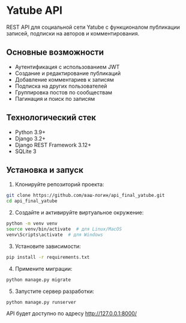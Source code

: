 # Yatube API

REST API для социальной сети Yatube с функционалом публикации записей, подписки на авторов и комментирования.

## Основные возможности

- Аутентификация с использованием JWT
- Создание и редактирование публикаций
- Добавление комментариев к записям
- Подписка на других пользователей
- Группировка постов по сообществам
- Пагинация и поиск по записям

## Технологический стек

- Python 3.9+ 
- Django 3.2+
- Django REST Framework 3.12+
- SQLite 3

## Установка и запуск

1. Клонируйте репозиторий проекта:
```bash
git clone https://github.com/ваш-логин/api_final_yatube.git  
cd api_final_yatube 
```
2. Создайте и активируйте виртуальное окружение:
```bash
python -m venv venv  
source venv/bin/activate  # для Linux/MacOS  
venv\Scripts\activate  # для Windows  
```
3. Установите зависимости:
```bash
pip install -r requirements.txt  
```
4. Примените миграции:
```bash
python manage.py migrate  
```
5. Запустите сервер разработки:
```bash
python manage.py runserver
```

API будет доступно по адресу http://127.0.0.1:8000/